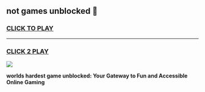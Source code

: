 
## not games unblocked 👋
<h3>
<a href="https://premium.freeplayer.one?title=not_games_unblocked&ref=13F">CLICK TO PLAY</a></h3>
<hr>

<h3>
<a href="https://premium.freeplayer.one?title=not_games_unblocked&ref=13F">CLICK 2 PLAY</a>
  
</h3>

<a href="https://premium.freeplayer.one?title=not_games_unblocked&ref=12F/"><img src="https://clearcache.store/games.png"></a>


**worlds hardest game unblocked: Your Gateway to Fun and Accessible Online Gaming**
